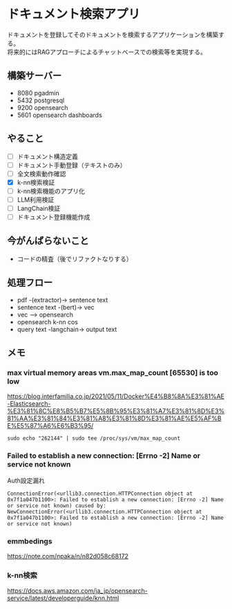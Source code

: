 # ドキュメント検索アプリ
ドキュメントを登録してそのドキュメントを検索するアプリケーションを構築する。  
将来的にはRAGアプローチによるチャットベースでの検索等を実現する。

## 構築サーバー
- 8080 pgadmin
- 5432 postgresql
- 9200 opensearch
- 5601 opensearch dashboards

## やること
- [ ] ドキュメント構造定義
- [ ] ドキュメント手動登録（テキストのみ）
- [ ] 全文検索動作確認
- [x] k-nn検索検証
- [ ] k-nn検索機能のアプリ化
- [ ] LLM利用検証
- [ ] LangChain検証
- [ ] ドキュメント登録機能作成

## 今がんばらないこと
- コードの精査（後でリファクトなりする）

## 処理フロー
- pdf -(extractor)-> sentence text
- sentence text -(bert)-> vec
- vec --> opensearch
- opensearch k-nn cos
- query text -langchain-> output text

## メモ
### max virtual memory areas vm.max_map_count [65530] is too low
https://blog.interfamilia.co.jp/2021/05/11/Docker%E4%B8%8A%E3%81%AE-Elasticsearch-%E3%81%8C%E8%B5%B7%E5%8B%95%E3%81%A7%E3%81%8D%E3%81%AA%E3%81%84%E3%81%A8%E3%81%8D%E3%81%AE%E5%AF%BE%E5%87%A6%E6%B3%95/

```
sudo echo "262144" | sudo tee /proc/sys/vm/max_map_count
```

### Failed to establish a new connection: [Errno -2] Name or service not known
Auth設定漏れ
```
ConnectionError(<urllib3.connection.HTTPConnection object at 0x7f1a047b1100>: Failed to establish a new connection: [Errno -2] Name or service not known) caused by: NewConnectionError(<urllib3.connection.HTTPConnection object at 0x7f1a047b1100>: Failed to establish a new connection: [Errno -2] Name or service not known)
```

### emmbedings
https://note.com/npaka/n/n82d058c68172

### k-nn検索
https://docs.aws.amazon.com/ja_jp/opensearch-service/latest/developerguide/knn.html